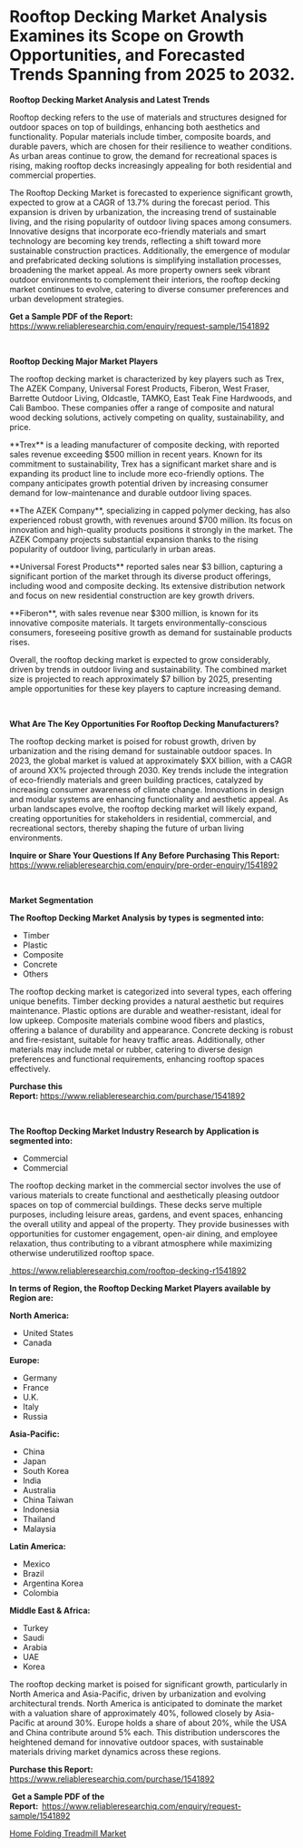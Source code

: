 <p><h1>Rooftop Decking Market Analysis Examines its Scope on Growth Opportunities, and Forecasted Trends Spanning from 2025 to 2032.</h1></p><p><strong>Rooftop Decking Market Analysis and Latest Trends</strong></p>
<p><p>Rooftop decking refers to the use of materials and structures designed for outdoor spaces on top of buildings, enhancing both aesthetics and functionality. Popular materials include timber, composite boards, and durable pavers, which are chosen for their resilience to weather conditions. As urban areas continue to grow, the demand for recreational spaces is rising, making rooftop decks increasingly appealing for both residential and commercial properties.</p><p>The Rooftop Decking Market is forecasted to experience significant growth, expected to grow at a CAGR of 13.7% during the forecast period. This expansion is driven by urbanization, the increasing trend of sustainable living, and the rising popularity of outdoor living spaces among consumers. Innovative designs that incorporate eco-friendly materials and smart technology are becoming key trends, reflecting a shift toward more sustainable construction practices. Additionally, the emergence of modular and prefabricated decking solutions is simplifying installation processes, broadening the market appeal. As more property owners seek vibrant outdoor environments to complement their interiors, the rooftop decking market continues to evolve, catering to diverse consumer preferences and urban development strategies.</p></p>
<p><strong>Get a Sample PDF of the Report:&nbsp;</strong> <a href="https://www.reliableresearchiq.com/enquiry/request-sample/1541892?utm_campaign=3180&utm_medium=2&utm_source=Github&utm_content=ia&utm_term=05042025&utm_id=rooftop-decking">https://www.reliableresearchiq.com/enquiry/request-sample/1541892</a></p>
<p>&nbsp;</p>
<p><strong>Rooftop Decking Major Market Players</strong></p>
<p><p>The rooftop decking market is characterized by key players such as Trex, The AZEK Company, Universal Forest Products, Fiberon, West Fraser, Barrette Outdoor Living, Oldcastle, TAMKO, East Teak Fine Hardwoods, and Cali Bamboo. These companies offer a range of composite and natural wood decking solutions, actively competing on quality, sustainability, and price.</p><p>**Trex** is a leading manufacturer of composite decking, with reported sales revenue exceeding $500 million in recent years. Known for its commitment to sustainability, Trex has a significant market share and is expanding its product line to include more eco-friendly options. The company anticipates growth potential driven by increasing consumer demand for low-maintenance and durable outdoor living spaces.</p><p>**The AZEK Company**, specializing in capped polymer decking, has also experienced robust growth, with revenues around $700 million. Its focus on innovation and high-quality products positions it strongly in the market. The AZEK Company projects substantial expansion thanks to the rising popularity of outdoor living, particularly in urban areas.</p><p>**Universal Forest Products** reported sales near $3 billion, capturing a significant portion of the market through its diverse product offerings, including wood and composite decking. Its extensive distribution network and focus on new residential construction are key growth drivers.</p><p>**Fiberon**, with sales revenue near $300 million, is known for its innovative composite materials. It targets environmentally-conscious consumers, foreseeing positive growth as demand for sustainable products rises.</p><p>Overall, the rooftop decking market is expected to grow considerably, driven by trends in outdoor living and sustainability. The combined market size is projected to reach approximately $7 billion by 2025, presenting ample opportunities for these key players to capture increasing demand. </p></p>
<p>&nbsp;</p>
<p><strong>What Are The Key Opportunities For Rooftop Decking Manufacturers?</strong></p>
<p><p>The rooftop decking market is poised for robust growth, driven by urbanization and the rising demand for sustainable outdoor spaces. In 2023, the global market is valued at approximately $XX billion, with a CAGR of around XX% projected through 2030. Key trends include the integration of eco-friendly materials and green building practices, catalyzed by increasing consumer awareness of climate change. Innovations in design and modular systems are enhancing functionality and aesthetic appeal. As urban landscapes evolve, the rooftop decking market will likely expand, creating opportunities for stakeholders in residential, commercial, and recreational sectors, thereby shaping the future of urban living environments.</p></p>
<p><strong>Inquire or Share Your Questions If Any Before Purchasing This Report:</strong> <a href="https://www.reliableresearchiq.com/enquiry/pre-order-enquiry/1541892?utm_campaign=3180&utm_medium=2&utm_source=Github&utm_content=ia&utm_term=05042025&utm_id=rooftop-decking">https://www.reliableresearchiq.com/enquiry/pre-order-enquiry/1541892</a></p>
<p>&nbsp;</p>
<p><strong>Market Segmentation</strong></p>
<p><strong>The Rooftop Decking Market Analysis by types is segmented into:</strong></p>
<p><ul><li>Timber</li><li>Plastic</li><li>Composite</li><li>Concrete</li><li>Others</li></ul></p>
<p><p>The rooftop decking market is categorized into several types, each offering unique benefits. Timber decking provides a natural aesthetic but requires maintenance. Plastic options are durable and weather-resistant, ideal for low upkeep. Composite materials combine wood fibers and plastics, offering a balance of durability and appearance. Concrete decking is robust and fire-resistant, suitable for heavy traffic areas. Additionally, other materials may include metal or rubber, catering to diverse design preferences and functional requirements, enhancing rooftop spaces effectively.</p></p>
<p><strong>Purchase this Report:&nbsp;</strong><a href="https://www.reliableresearchiq.com/purchase/1541892?utm_campaign=3180&utm_medium=2&utm_source=Github&utm_content=ia&utm_term=05042025&utm_id=rooftop-decking">https://www.reliableresearchiq.com/purchase/1541892</a></p>
<p>&nbsp;</p>
<p><strong>The Rooftop Decking Market Industry Research by Application is segmented into:</strong></p>
<p><ul><li>Commercial</li><li>Commercial</li></ul></p>
<p><p>The rooftop decking market in the commercial sector involves the use of various materials to create functional and aesthetically pleasing outdoor spaces on top of commercial buildings. These decks serve multiple purposes, including leisure areas, gardens, and event spaces, enhancing the overall utility and appeal of the property. They provide businesses with opportunities for customer engagement, open-air dining, and employee relaxation, thus contributing to a vibrant atmosphere while maximizing otherwise underutilized rooftop space.</p></p>
<p><a href="https://www.reliableresearchiq.com/rooftop-decking-r1541892?utm_campaign=3180&utm_medium=2&utm_source=Github&utm_content=ia&utm_term=05042025&utm_id=rooftop-decking">&nbsp;https://www.reliableresearchiq.com/rooftop-decking-r1541892</a></p>
<p><strong>In terms of Region, the Rooftop Decking Market Players available by Region are:</strong></p>
<p>
    <p> <strong> North America: </strong>
        <ul>
            <li>United States</li>
            <li>Canada</li>
        </ul>
        </p> 
    <p> <strong> Europe: </strong>
        <ul>
            <li>Germany</li>
            <li>France</li>
            <li>U.K.</li>
            <li>Italy</li>
            <li>Russia</li>
        </ul>
        </p> 
    <p> <strong> Asia-Pacific: </strong>
        <ul>
            <li>China</li>
            <li>Japan</li>
            <li>South Korea</li>
            <li>India</li>
            <li>Australia</li>
            <li>China Taiwan</li>
            <li>Indonesia</li>
            <li>Thailand</li>
            <li>Malaysia</li>
        </ul>
        </p> 
    <p> <strong> Latin America: </strong>
        <ul>
            <li>Mexico</li>
            <li>Brazil</li>
            <li>Argentina Korea</li>
            <li>Colombia</li>
        </ul>
        </p> 
    <p> <strong> Middle East & Africa: </strong>
        <ul>
            <li>Turkey</li>
            <li>Saudi</li>
            <li>Arabia</li>
            <li>UAE</li>
            <li>Korea</li>
        </ul>
    </p>
    </p>
<p><p>The rooftop decking market is poised for significant growth, particularly in North America and Asia-Pacific, driven by urbanization and evolving architectural trends. North America is anticipated to dominate the market with a valuation share of approximately 40%, followed closely by Asia-Pacific at around 30%. Europe holds a share of about 20%, while the USA and China contribute around 5% each. This distribution underscores the heightened demand for innovative outdoor spaces, with sustainable materials driving market dynamics across these regions.</p></p>
<p><strong>Purchase this Report: </strong><a href="https://www.reliableresearchiq.com/purchase/1541892?utm_campaign=3180&utm_medium=2&utm_source=Github&utm_content=ia&utm_term=05042025&utm_id=rooftop-decking">https://www.reliableresearchiq.com/purchase/1541892</a></p>
<p>&nbsp;<strong>Get a Sample PDF of the Report:&nbsp;&nbsp;</strong><a href="https://www.reliableresearchiq.com/enquiry/request-sample/1541892?utm_campaign=3180&utm_medium=2&utm_source=Github&utm_content=ia&utm_term=05042025&utm_id=rooftop-decking">https://www.reliableresearchiq.com/enquiry/request-sample/1541892</a></p>
<p><strong></strong></p>
<p><p><a href="https://github.com/akermigarib/Market-Research-Report-List-1/blob/main/home-folding-treadmill-market.md?utm_campaign=3180&utm_medium=2&utm_source=Github&utm_content=ia&utm_term=05042025&utm_id=rooftop-decking">Home Folding Treadmill Market</a></p></p>